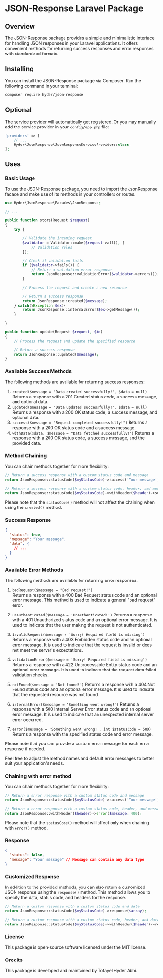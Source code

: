 # JSON-Response Laravel Package

## Overview

The JSON-Response package provides a simple and minimalistic interface for handling JSON responses in your Laravel applications. It offers convenient methods for returning success responses and error responses with standardized formats.

## Installing

You can install the JSON-Response package via Composer. Run the following command in your terminal:

```bash
composer require hyder/json-response
```

## Optional

The service provider will automatically get registered. Or you may manually add the service provider in your `config/app.php` file:

```php
'providers' => [
    // ...
    Hyder\JsonResponse\JsonResponseServiceProvider::class,
];
```

## Uses

### Basic Usage

To use the JSON-Response package, you need to import the JsonResponse facade and make use of its methods in your controllers or routes.

```php
use Hyder\JsonResponse\Facades\JsonResponse;

// ...

public function store(Request $request)
{
    try {

        // Validate the incoming request
        $validator = Validator::make($request->all(), [
            // Validation rules
        ]);

        // Check if validation fails
        if ($validator->fails()) {
            // Return a validation error response
            return JsonResponse::validationError($validator->errors());
        }

        // Process the request and create a new resource

        // Return a success response
        return JsonResponse::created($message);
    } catch(\Exception $ex){
        return JsonResponse::internalError($ex->getMessage());
    }

}

public function update(Request $request, $id)
{
    // Process the request and update the specified resource

    // Return a success response
    return JsonResponse::updated($message);
}

```

### Available Success Methods

The following methods are available for returning success responses:

1. `created($message = "Data created successfully!", $data = null)`
   Returns a response with a 201 Created status code, a success message, and optional data.
2. `updated($message = "Data updated successfully!", $data = null)`
   Returns a response with a 200 OK status code, a success message, and optional data.
3. `success($message = "Request completed successfully!")`
   Returns a response with a 200 OK status code and a success message.
4. `withData($data, $message = "Data fetched successfully!")`
   Returns a response with a 200 OK status code, a success message, and the provided data.

### Method Chaining

You can chain methods together for more flexibility:

```php
// Return a success response with a custom status code and message
return JsonResponse::statusCode($myStatusCode)->success('Your message');

// Return a success response with a custom status code, header, and message
return JsonResponse::statusCode($myStatusCode)->withHeader($header)->success('Your message');
```

Please note that the `statusCode()` method will not affect the chaining when using the `created()` method.

### Success Response

```json
{
  "status": true,
  "message": "Your message",
  "data": {
    // ...
  }
}
```

### Available Error Methods

The following methods are available for returning error responses:

1. `badRequest($message = "Bad request!")`  
   Returns a response with a 400 Bad Request status code and an optional error message. This method is used to indicate a general "bad request" error.

2. `unauthenticated($message = 'Unauthenticated!')`
   Returns a response with a 401 Unauthorized status code and an optional error message. It is used to indicate that the user making the request is not authenticated.

3. `invalidRequest($message = 'Sorry! Required field is missing')`
   Returns a response with a 403 Forbidden status code and an optional error message. It is used to indicate that the request is invalid or does not meet the server's expectations.

4. `validationError($message = 'Sorry! Required field is missing')`
   Returns a response with a 422 Unprocessable Entity status code and an optional error message. It is used to indicate that the request data failed validation checks.

5. `notFound($message = 'Not found!')`
   Returns a response with a 404 Not Found status code and an optional error message. It is used to indicate that the requested resource was not found.

6. `internalError($message = 'Something went wrong!')`
   Returns a response with a 500 Internal Server Error status code and an optional error message. It is used to indicate that an unexpected internal server error occurred.

7. `error($message = 'Something went wrong!', int $statusCode = 500)`
   Returns a response with the specified status code and error message.

Please note that you can provide a custom error message for each error response if needed.

Feel free to adjust the method names and default error messages to better suit your application's needs.

### Chaining with error method

You can chain methods together for more flexibility:

```php
// Return a error response with a custom status code and message
return JsonResponse::statusCode($myStatusCode)->success('Your message');

// Return a error response with a custom status code, header, and message
return JsonResponse::withHeader($header)->error($message, 400);
```

Please note that the `statusCode()` method will affect only when chaining with `error()` method.

### Response

```json
{
  "status": false,
  "message": "Your message" // Message can contain any data type
}
```

### Customized Response

In addition to the provided methods, you can also return a customized JSON response using the `response()` method. This method allows you to specify the data, status code, and headers for the response.

```php
// Return a custom response with a custom status code and data
return JsonResponse::statusCode($myStatusCode)->response($array);

// Return a custom response with a custom status code, header, and data
return JsonResponse::statusCode($myStatusCode)->withHeader($header)->response($array);

```

### License
This package is open-source software licensed under the MIT license.

### Credits
This package is developed and maintained by Tofayel Hyder Abhi.